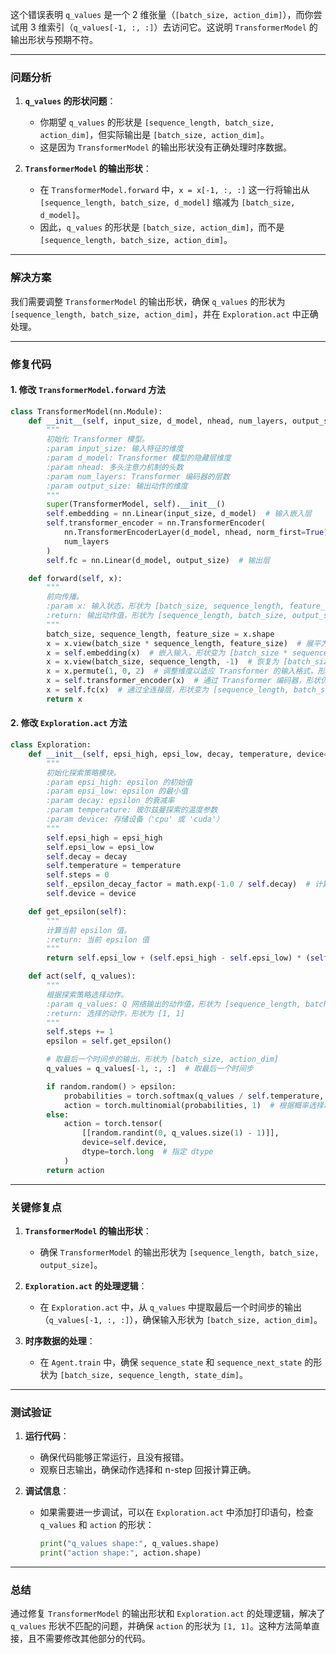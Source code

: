 这个错误表明 `q_values` 是一个 2 维张量（`[batch_size, action_dim]`），而你尝试用 3 维索引（`q_values[-1, :, :]`）去访问它。这说明 `TransformerModel` 的输出形状与预期不符。

---

### **问题分析**

1. **`q_values` 的形状问题**：

   - 你期望 `q_values` 的形状是 `[sequence_length, batch_size, action_dim]`，但实际输出是 `[batch_size, action_dim]`。
   - 这是因为 `TransformerModel` 的输出形状没有正确处理时序数据。

2. **`TransformerModel` 的输出形状**：
   - 在 `TransformerModel.forward` 中，`x = x[-1, :, :]` 这一行将输出从 `[sequence_length, batch_size, d_model]` 缩减为 `[batch_size, d_model]`。
   - 因此，`q_values` 的形状是 `[batch_size, action_dim]`，而不是 `[sequence_length, batch_size, action_dim]`。

---

### **解决方案**

我们需要调整 `TransformerModel` 的输出形状，确保 `q_values` 的形状为 `[sequence_length, batch_size, action_dim]`，并在 `Exploration.act` 中正确处理。

---

### **修复代码**

#### **1. 修改 `TransformerModel.forward` 方法**

```python
class TransformerModel(nn.Module):
    def __init__(self, input_size, d_model, nhead, num_layers, output_size):
        """
        初始化 Transformer 模型。
        :param input_size: 输入特征的维度
        :param d_model: Transformer 模型的隐藏层维度
        :param nhead: 多头注意力机制的头数
        :param num_layers: Transformer 编码器的层数
        :param output_size: 输出动作的维度
        """
        super(TransformerModel, self).__init__()
        self.embedding = nn.Linear(input_size, d_model)  # 输入嵌入层
        self.transformer_encoder = nn.TransformerEncoder(
            nn.TransformerEncoderLayer(d_model, nhead, norm_first=True),  # 层归一化在前
            num_layers
        )
        self.fc = nn.Linear(d_model, output_size)  # 输出层

    def forward(self, x):
        """
        前向传播。
        :param x: 输入状态，形状为 [batch_size, sequence_length, feature_size]
        :return: 输出动作值，形状为 [sequence_length, batch_size, output_size]
        """
        batch_size, sequence_length, feature_size = x.shape
        x = x.view(batch_size * sequence_length, feature_size)  # 展平为 [batch_size * sequence_length, feature_size]
        x = self.embedding(x)  # 嵌入输入，形状变为 [batch_size * sequence_length, d_model]
        x = x.view(batch_size, sequence_length, -1)  # 恢复为 [batch_size, sequence_length, d_model]
        x = x.permute(1, 0, 2)  # 调整维度以适应 Transformer 的输入格式，形状变为 [sequence_length, batch_size, d_model]
        x = self.transformer_encoder(x)  # 通过 Transformer 编码器，形状仍为 [sequence_length, batch_size, d_model]
        x = self.fc(x)  # 通过全连接层，形状变为 [sequence_length, batch_size, output_size]
        return x
```

#### **2. 修改 `Exploration.act` 方法**

```python
class Exploration:
    def __init__(self, epsi_high, epsi_low, decay, temperature, device='cpu'):
        """
        初始化探索策略模块。
        :param epsi_high: epsilon 的初始值
        :param epsi_low: epsilon 的最小值
        :param decay: epsilon 的衰减率
        :param temperature: 玻尔兹曼探索的温度参数
        :param device: 存储设备（'cpu' 或 'cuda'）
        """
        self.epsi_high = epsi_high
        self.epsi_low = epsi_low
        self.decay = decay
        self.temperature = temperature
        self.steps = 0
        self._epsilon_decay_factor = math.exp(-1.0 / self.decay)  # 计算 epsilon 衰减因子
        self.device = device

    def get_epsilon(self):
        """
        计算当前 epsilon 值。
        :return: 当前 epsilon 值
        """
        return self.epsi_low + (self.epsi_high - self.epsi_low) * (self._epsilon_decay_factor ** self.steps)

    def act(self, q_values):
        """
        根据探索策略选择动作。
        :param q_values: Q 网络输出的动作值，形状为 [sequence_length, batch_size, action_dim]
        :return: 选择的动作，形状为 [1, 1]
        """
        self.steps += 1
        epsilon = self.get_epsilon()

        # 取最后一个时间步的输出，形状为 [batch_size, action_dim]
        q_values = q_values[-1, :, :]  # 取最后一个时间步

        if random.random() > epsilon:
            probabilities = torch.softmax(q_values / self.temperature, dim=1)  # 玻尔兹曼探索
            action = torch.multinomial(probabilities, 1)  # 根据概率选择动作
        else:
            action = torch.tensor(
                [[random.randint(0, q_values.size(1) - 1)]],
                device=self.device,
                dtype=torch.long  # 指定 dtype
            )
        return action
```

---

### **关键修复点**

1. **`TransformerModel` 的输出形状**：

   - 确保 `TransformerModel` 的输出形状为 `[sequence_length, batch_size, output_size]`。

2. **`Exploration.act` 的处理逻辑**：

   - 在 `Exploration.act` 中，从 `q_values` 中提取最后一个时间步的输出（`q_values[-1, :, :]`），确保输入形状为 `[batch_size, action_dim]`。

3. **时序数据的处理**：
   - 在 `Agent.train` 中，确保 `sequence_state` 和 `sequence_next_state` 的形状为 `[batch_size, sequence_length, state_dim]`。

---

### **测试验证**

1. **运行代码**：

   - 确保代码能够正常运行，且没有报错。
   - 观察日志输出，确保动作选择和 n-step 回报计算正确。

2. **调试信息**：
   - 如果需要进一步调试，可以在 `Exploration.act` 中添加打印语句，检查 `q_values` 和 `action` 的形状：
     ```python
     print("q_values shape:", q_values.shape)
     print("action shape:", action.shape)
     ```

---

### **总结**

通过修复 `TransformerModel` 的输出形状和 `Exploration.act` 的处理逻辑，解决了 `q_values` 形状不匹配的问题，并确保 `action` 的形状为 `[1, 1]`。这种方法简单直接，且不需要修改其他部分的代码。
